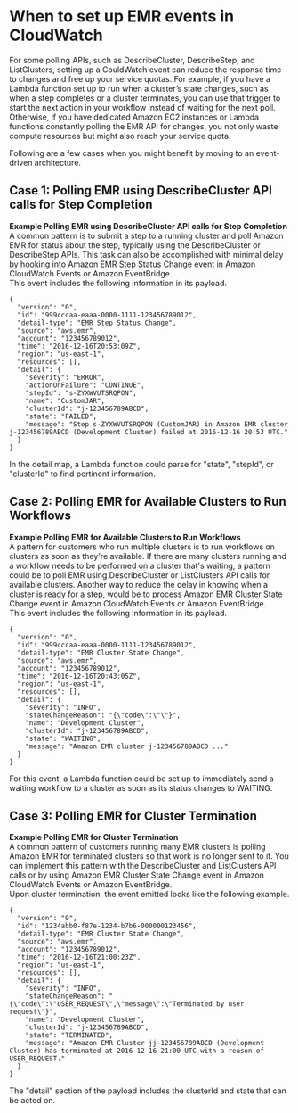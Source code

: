 # When to set up EMR events in CloudWatch<a name="emr-service-limits-cloudwatch-events"></a>

For some polling APIs, such as DescribeCluster, DescribeStep, and ListClusters, setting up a ﻿CouldWatch event﻿ can reduce the response time to changes and free up your service quotas\. For example, if you have a Lambda function set up to run when a cluster’s state changes, such as when a step completes or a cluster terminates, you can use that trigger to start the next action in your workflow instead of waiting for the next poll\. Otherwise, if you have dedicated Amazon EC2 instances or Lambda functions constantly polling the EMR API for changes, you not only waste compute resources but might also reach your service quota\.

Following are a few cases when you might benefit by moving to an event\-driven architecture\.

## Case 1: Polling EMR using DescribeCluster API calls for Step Completion<a name="emr-service-limits-strategy-stepcompletion"></a>

**Example Polling EMR using DescribeCluster API calls for Step Completion**  
A common pattern is to submit a step to a running cluster and poll Amazon EMR for status about the step, typically using the DescribeCluster or DescribeStep APIs\. This task can also be accomplished with minimal delay by hooking into Amazon EMR Step Status Change event in ﻿Amazon CloudWatch Events or ﻿Amazon EventBridge\.  
This event includes the following information in its payload\.  

```
{
  "version": "0",
  "id": "999cccaa-eaaa-0000-1111-123456789012",
  "detail-type": "EMR Step Status Change",
  "source": "aws.emr",
  "account": "123456789012",
  "time": "2016-12-16T20:53:09Z",
  "region": "us-east-1",
  "resources": [],
  "detail": {
    "severity": "ERROR",
    "actionOnFailure": "CONTINUE",
    "stepId": "s-ZYXWVUTSRQPON",
    "name": "CustomJAR",
    "clusterId": "j-123456789ABCD",
    "state": "FAILED",
    "message": "Step s-ZYXWVUTSRQPON (CustomJAR) in Amazon EMR cluster j-123456789ABCD (Development Cluster) failed at 2016-12-16 20:53 UTC."
  }
}
```
In the detail map, a Lambda function could parse for "state", "stepId", or "clusterId" to find pertinent information\.

## Case 2: Polling EMR for Available Clusters to Run Workflows<a name="emr-service-limits-strategy-workflows"></a>

**Example Polling EMR for Available Clusters to Run Workflows**  
A pattern for customers who run multiple clusters is to run workflows on clusters as soon as they're available\. If there are many clusters running and a workflow needs to be performed on a cluster that's waiting, a pattern could be to poll EMR using DescribeCluster or ListClusters API calls for available clusters\. Another way to reduce the delay in knowing when a cluster is ready for a step, would be to process Amazon EMR Cluster State Change event in ﻿Amazon CloudWatch Events or ﻿Amazon EventBridge\.  
This event includes the following information in its payload\.  

```
{
  "version": "0",
  "id": "999cccaa-eaaa-0000-1111-123456789012",
  "detail-type": "EMR Cluster State Change",
  "source": "aws.emr",
  "account": "123456789012",
  "time": "2016-12-16T20:43:05Z",
  "region": "us-east-1",
  "resources": [],
  "detail": {
    "severity": "INFO",
    "stateChangeReason": "{\"code\":\"\"}",
    "name": "Development Cluster",
    "clusterId": "j-123456789ABCD",
    "state": "WAITING",
    "message": "Amazon EMR cluster j-123456789ABCD ..."
  }
}
```
For this event, a Lambda function could be set up to immediately send a waiting workflow to a cluster as soon as its status changes to WAITING\.

## Case 3: Polling EMR for Cluster Termination<a name="emr-service-limits-strategy-clustertermination"></a>

**Example Polling EMR for Cluster Termination**  
A common pattern of customers running many EMR clusters is polling Amazon EMR for terminated clusters so that work is no longer sent to it\. You can implement this pattern with the DescribeCluster and ListClusters API calls or by using Amazon EMR Cluster State Change event in ﻿Amazon CloudWatch Events or ﻿Amazon EventBridge\.  
Upon cluster termination, the event emitted looks like the following example\.  

```
{
  "version": "0",
  "id": "1234abb0-f87e-1234-b7b6-000000123456",
  "detail-type": "EMR Cluster State Change",
  "source": "aws.emr",
  "account": "123456789012",
  "time": "2016-12-16T21:00:23Z",
  "region": "us-east-1",
  "resources": [],
  "detail": {
    "severity": "INFO",
    "stateChangeReason": "{\"code\":\"USER_REQUEST\",\"message\":\"Terminated by user request\"}",
    "name": "Development Cluster",
    "clusterId": "j-123456789ABCD",
    "state": "TERMINATED",
    "message": "Amazon EMR Cluster jj-123456789ABCD (Development Cluster) has terminated at 2016-12-16 21:00 UTC with a reason of USER_REQUEST."
  }
}
```
The "detail" section of the payload includes the clusterId and state that can be acted on\.